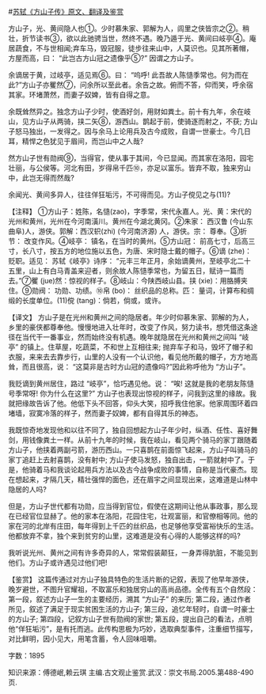 #[苏轼《方山子传》原文、翻译及鉴赏](https://www.vrrw.net/wx/14179.html)

方山子，光、黄间隐人也①。少时慕朱家、郭解为人，闾里之侠皆宗之②。稍壮，折节读书③，欲以此驰骋当世，然终不遇。晚乃遁于光、黄间曰岐亭④。庵居蔬食，不与世相闻;弃车马，毁冠服，徒步往来山中，人莫识也。见其所著帽，方屋而高，曰： “此岂古方山冠之遗像乎⑤?” 因谓之方山子。

余谪居于黄，过岐亭，适见焉⑥。曰： “呜呼! 此吾故人陈慥季常也。何为而在此?”方山子亦矍然⑦，问余所以至此者。余告之故。俯而不答，仰而笑，呼余宿其家。环堵萧然，而妻子奴婢，皆有自得之意。

余既耸然异之。独念方山子少时，使酒好剑，用财如粪土。前十有九年，余在岐山，见方山子从两骑，挟二矢⑧，游西山。鹊起于前，使骑逐而射之，不获; 方山子怒马独出，一发得之。因与余马上论用兵及古今成败，自谓一世豪士。今几日耳，精悍之色犹见于眉间，而岂山中之人哉?

然方山子世有勋阀⑨，当得官，使从事于其间，今已显闻。而其家在洛阳，园宅壮丽，与公侯等。河北有田，岁得帛千匹⑩，亦足以富乐。皆弃不取，独来穷山中，此岂无得而然哉?

余闻光、黄间多异人，往往佯狂垢污，不可得而见。方山子傥见之与(11)?



【注释】 ①方山子：姓陈，名慥(zao)，字季常，宋代永嘉人。光、黄：宋代的光州和黄州，光州在今河南潢川。黄州在今湖北黄冈。②朱家： 西汉鲁 (今山东曲阜)人，游侠。郭解：西汉轵(zhi) (今河南济源) 人，游侠。宗： 尊奉。③折节： 改变作风。④岐亭： 镇名，在当时的黄州。⑤方山冠： 前高七寸，后高三寸，长八寸，按五方的地位施以五色，为唐、宋时隐士戴的帽子。⑥谪 (zhe)： 贬职。适见： 苏轼《岐亭》诗序： “元丰三年正月，余始谪黄州，至岐亭北二十五里，山上有白马青盖来迎者，则余故人陈慥季常也，为留五日，赋诗一篇而去。”⑦矍 (jue)然：惊视的样子。⑧岐山：今陕西岐山县。挟 (xie)：用胳膊夹住。⑨勋阀： 功勋、功绩。⑩帛 (bo)： 丝织品的总称。匹： 量词，计算布和绸缎的长度单位。(11)傥 (tang)：倘若，倘或，或许。

【译文】 方山子是在光州和黄州之间的隐居者。年少时仰慕朱家、郭解的为人，乡里的豪侠都尊奉他。慢慢地进入壮年时，改变了作风，努力读书，想凭借这条途径在当代干一番事业，然而始终没有机遇。晚年就隐居在光州和黄州之间叫 “岐亭” 的镇上。住草屋，吃蔬菜，不和世上互相往来; 抛弃车子和马，毁坏了帽子和衣服，来来去去靠步行，山里的人没有一个认识他，看见他所戴的帽子，方方地高耸，而且很高，说： “这莫非是古时方山冠的遗像吗?”因此称呼他为 “方山子”。

我贬谪到黄州居住，路过 “岐亭”，恰巧遇见他。说： “唉! 这就是我的老朋友陈慥号季常呀! 你为什么在这里?” 方山子也表现出惊视的样子，问我到这里的缘故。我就把缘故告诉了他。他低下头不回答，仰头大笑，招呼我住他家。他家周围环着四堵墙，寂寞冷落的样子，然而妻子奴婢，都有自得其乐的神态。

我既惊奇地发现他和以往不同了，独自回想起方山子年少时，纵酒、任性、喜好舞剑，用钱像粪土一样。从前十九年的时候，我在岐山，看见两个骑马的家丁跟随着方山子，他挟着两副弓箭，游历西山。一只喜鹊在前面惊飞起来，方山子叫骑马的家丁追赶上去射喜鹊，没有射中; 方山子使马发怒，独自出击，一箭就射中了。于是，他骑着马和我谈论起用兵方法以及古今战争成败的事情，自称是当代豪杰。现在想起来，才隔几天，精壮强悍的面色，还在眉宇之间显现出来，这难道是山林中隐居的人吗?

但是，方山子世代都有功勋，应当得到官位，假使在这期间让他从事政事，那么现在已经官位显赫了。他的家本在洛阳，花园住宅，壮观富丽，和官僚相等同。他的家在河的北岸有庄田，每年得到上千匹的丝织品，也足够他享受富裕快乐的生活。他都放弃不拿，独个来到贫穷的山里，这难道是没有心得的人能够这样的吗?

我听说光州、黄州之间有许多奇异的人，常常假装颠狂，一身弄得肮脏，不能见到他们。方山子或许遇见过他们吧!

【鉴赏】 这篇传通过对方山子独具特色的生活片断的记叙，表现了他早年游侠，晚岁避世，不图升官耀祖，不取富乐和独居穷山的高尚品德。全传有五个自然段： 第一段，叙述方山子一生的主要经历，溯其 “方山子” 的来历; 第二段，通过作者所见，叙述了满足于现实贫困生活的方山子; 第三段，追忆年轻时，自谓一时豪士的方山子; 第四段，记叙方山子世有勋阀的家世; 第五段，提出自己的看法，点明他“佯狂垢污”，是有托而逃。此传构思极为巧妙，选取典型事件，注重细节描写，对比鲜明，因小见大，用笔含蓄，令人回味咀嚼。

字数：1895

知识来源：傅德岷,赖云琪 主编.古文观止鉴赏.武汉：崇文书局.2005.第488-490页.

